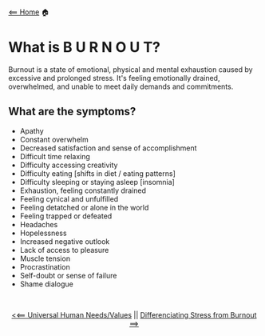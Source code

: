 [<== Home](README.md) 🏠

# What is B U R N O U T?

Burnout is a state of emotional, physical and mental exhaustion caused by excessive and prolonged stress. 
It's feeling emotionally drained, overwhelmed, and unable to meet daily demands and commitments.

## What are the symptoms?
- Apathy
- Constant overwhelm
- Decreased satisfaction and sense of accomplishment
- Difficult time relaxing 
- Difficulty accessing creativity 
- Difficulty eating [shifts in diet / eating patterns]
- Difficulty sleeping or staying asleep [insomnia]
- Exhaustion, feeling constantly drained
- Feeling cynical and unfulfilled
- Feeling detatched or alone in the world
- Feeling trapped or defeated
- Headaches
- Hopelessness
- Increased negative outlook
- Lack of access to pleasure
- Muscle tension
- Procrastination
- Self-doubt or sense of failure
- Shame dialogue

<br>

<div align=center>

 [<<== Universal Human Needs/Values](needs.md) ||  [Differenciating Stress from Burnout ==>](stress.md)


